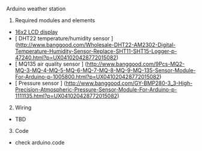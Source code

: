 Arduino weather station

1) Required modules and elements
 - [ 16x2 LCD display ](http://www.banggood.com/1Pc-1602-Character-LCD-Display-Module-Blue-Backlight-p-978160.html?p=UX041020428772015082)
 - [ DHT22 temperature/humidity sensor ] (http://www.banggood.com/Wholesale-DHT22-AM2302-Digital-Temperature-Humidity-Sensor-Replace-SHT11-SHT15-Logger-p-47240.html?p=UX041020428772015082)
 - [ MQ135 air quality sensor ] (http://www.banggood.com/9Pcs-MQ2-MQ-3-MQ-4-MQ-5-MQ-6-MQ-7-MQ-8-MQ-9-MQ-135-Sensor-Module-For-Arduino-p-1005800.html?p=UX041020428772015082)
 - [ Pressure sensor ] (http://www.banggood.com/GY-BMP280-3_3-High-Precision-Atmospheric-Pressure-Sensor-Module-For-Arduino-p-1111135.html?p=UX041020428772015082)

2) Wiring
 - TBD

3) Code
 - check arduino.code
